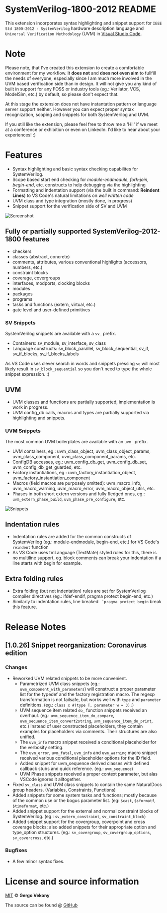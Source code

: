 # SystemVerilog-1800-2012 README

This extension incorporates syntax highlighting and snippet support for `IEEE Std 1800-2012 - SystemVerilog` hardware description language and `Universal Verification Methodology` (UVM) in [Visual Studio Code](https://code.visualstudio.com/).

# Note
Please note, that I've created this extension to create a comfortable environment for my workflow. It **does not** and **does not even aim** to fullfill the needs of everyone, especially since I am much more involved in the UVM based verification side than in design. It will not give you any kind of built in support for any FOSS or industry tools (eg.: Verilator, VCS, ModelSim, etc.) by default, so please don't expect that.

At this stage the extension does not have instantation pattern or language server support neither. However you can expect proper syntax recognization, scoping and snippets for both SystemVerilog and UVM.

If you still like the extension, please feel free to throw me a 'Hi!' if we meet at a conference or exhibition or even on LinkedIn. I'd like to hear about your experiences! :)

# Features
* Syntax highlighting and basic syntax checking capabilites for SystemVerilog.
* Scope based start end checking for *module-endmodule*, *fork-join*, *begin-end*, etc. constructs to help debugging via the highlighting
* Formatting and indentation support (via the built in command: **Reindent Lines**) to VS Code's natural limitations on *well written code*
* UVM class and type integration (mostly done, in progress)
* Snippet support for the verification side of SV and UVM

![Screenshot](https://github.com/gvekony/sv-1800-2012/raw/master/images/sv_screenshot_monokai_pro.png)

## Fully or partially supported SystemVerilog-2012-1800 features
* checkers
* classes (abstract, concrete)
* comments, attributes, various conventional highlights (accessors, numbers, etc.)
* constraint blocks
* coverage, covergroups
* interfaces, modports, clocking blocks
* modules
* packages
* programs
* tasks and functions (extern, virtual, etc.)
* gate level and user-defined primitives

### SV Snippets
SystemVerilog snippets are available with a `sv_` prefix.

* Containers: sv_module, sv_interface, sv_class
* Language constructs: sv_block_parallel, sv_block_sequential, sv_if, sv_if_blocks, sv_if_blocks_labels

As VS Code uses clever search in words and snippets pressing `sq` will most likely result in `sv_block_sequential` so you don't need to type the whole snippet expression. :)

## UVM
* UVM classes and functions are partially supported, implementation is work in progress.
* UVM config_db calls, macros and types are partially supported via highlighting and snippets.

### UVM Snippets
The most common UVM boilerplates are available with an `uvm_` prefix.

* UVM containers, eg.: uvm_class_object, uvm_class_object_params, uvm_class_component, uvm_class_component_params, etc.
* ConfigDB accesses, eg.: uvm_config_db_get, uvm_config_db_set, uvm_config_db_get_guarded, etc.
* Factory instantiations, eg.: uvm_factory_instantiation_object, uvm_factory_instantiation_component
* Macros (field macros are purposely omitted): uvm_macro_info, uvm_macro_warning, uvm_macro_error, uvm_macro_object_utils, etc.
* Phases in both short extern versions and fully fledged ones, eg.: `uvm_extern_phase_build`, `uvm_phase_pre_configure`, etc.

![Snippets](https://github.com/gvekony/sv-1800-2012/raw/master/images/vs_code_snippets.gif)

## Indentation rules
* Indentation rules are added for the common constructs of SystemVerilog (eg.: module-endmodule, begin-end, etc.) for VS Code's `reindent` function
* As VS Code uses tmLanguage (TextMate) styled rules for this, there is no multiline support, eg. block comments can break your indentation if a line starts with begin for example.

## Extra folding rules
* Extra folding (but not indentation) rules are set for SystemVerilog compiler directives (eg.: ifdef-endif, pragma protect begin-end, etc.)
* Similarly to indentation rules, line breaked `` `pragma protect begin`` break this feature.

# Release Notes
## [1.0.26] Snippet reorganization: Coronavirus edition
### Changes
* Reworked UVM related snippets to be more convenient.
    * Parametrized UVM class snippets (eg.: `uvm_component_with_parameters`) will construct a proper parameter list for the typedef and the factory registration macro. The regexp transformation is not failsafe, but works well with `type` and `parameter` definitions. (eg.: `class x #(type T, parameter w = 3);`)
    * UVM sequence item related `do_` function snippets received an overhaul. (eg.: `uvm_sequence_item_do_compare`, `uvm_sequence_item_convert2string`, `uvm_sequence_item_do_print`, etc.) Instead of user constructed placeholders, they contain examples for placeholders via comments. Their structures are also unified.
    * The `uvm_info` macro snippet received a conditional placeholder for the verbosity setting.
    * The `uvm_error`, `uvm_fatal`, `uvm_info` and `uvm_warning` macro snippet received various conditional placeholder options for the ID field.
    * Added snippet for uvm_sequence derived classes with defined callback stubs and quick reference. (eg.: `uvm_sequence`)
    * UVM Phase snippets received a proper context parameter, but alas VSCode ignores it alltogether.
* Fixed `sv_class` and UVM class snippets to contain the same NaturalDocs group headers. (Variables, Constraints, Functions)
* Added snippets for some system tasks and functions; mostly because of the common use or the bogus parameter list. (eg: `$cast`, `$sformatf`, `$timeformat`, etc.)
* Added snippet support for the external and normal constraint blocks of SystemVerilog. (eg.: `sv_extern_constraint`, `sv_constraint_block`)
* Added snippet support for the covergroup, coverpoint and cross coverage blocks; also added snippets for their appropriate option and type_option structures. (eg.: `sv_covergroup`, `sv_covergroup_options`, `sv_covercross`, etc.)

### Bugfixes
* A few minor syntax fixes.

# License and source information

[MIT](https://github.com/gvekony/sv-1800-2012/blob/master/LICENSE.md) &copy; **Gergo Vekony**

The source can be found @ [GitHub](https://github.com/gvekony/sv-1800-2012)

